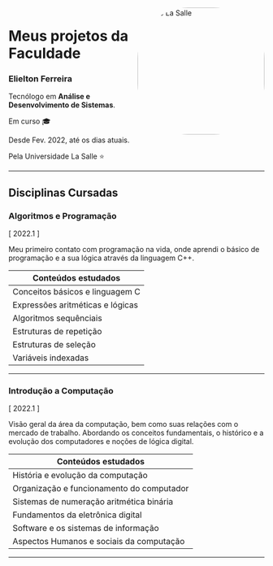 
 <img align="right" alt="Logo La Salle" height="250" style="border-radius:100px;" src="https://user-images.githubusercontent.com/105839909/175437318-24c9ae15-cda9-4109-8117-6fb4dbdbd286.png">
 
# Meus projetos da Faculdade

### Elielton Ferreira

Tecnólogo em **Análise e Desenvolvimento de Sistemas**. 

Em curso :mortar_board: 

Desde Fev. 2022, até os dias atuais.

Pela Universidade La Salle ⭐

---


## Disciplinas Cursadas

### Algoritmos e Programação 
[ 2022.1 ]

Meu primeiro contato com programação na vida, onde aprendi o básico de programação e a sua lógica através da linguagem C++.


|Conteúdos estudados             |
|--------------------------------|
|Conceitos básicos e linguagem C |
|Expressões aritméticas e lógicas|
|Algoritmos sequênciais          |
|Estruturas de repetição         |
|Estruturas de seleção           |
|Variáveis indexadas             |

---
### Introdução a Computação
[ 2022.1 ] 

Visão geral da área da computação, bem como suas relações com o mercado de trabalho. Abordando os conceitos fundamentais, o
histórico e a evolução dos computadores e noções de lógica digital.


| Conteúdos estudados                       |
|-------------------------------------------|
| História e evolução da computação         |
| Organização e funcionamento do computador |
| Sistemas de numeração aritmética binária  |
| Fundamentos da eletrônica digital         |
| Software e os sistemas de informação      | 
| Aspectos Humanos e sociais da computação  | 

---


